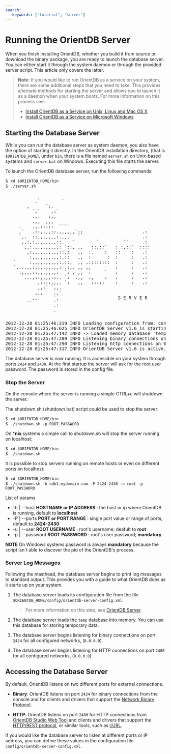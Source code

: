 ```yaml
---
search:
   keywords: ["tutorial", "server"]
---
```


<!-- proofread 2015-11-26 SAM -->

# Running the OrientDB Server

When you finish installing OrientDB, whether you build it from source or download the binary package, you are ready to launch the database server.  You can either start it through the system daemon or through the provided server script.  This article only covers the latter.

>**Note**: If you would like to run OrientDB as a service on your system, there are some additional steps that you need to take.  This provides alternate methods for starting the server and allows you to launch it as a daemon when your system boots.  For more information on this process see:
>
>- [Install OrientDB as a Service on Unix, Linux and Mac OS X](Unix-Service.md)
>- [Install OrientDB as a Service on Microsoft Windows](Windows-Service.md)


## Starting the Database Server

While you can run the database server as system daemon, you also have the option of starting it directly.  In the OrientDB installation directory, (that is `$ORIENTDB_HOME`), under `bin`, there is a file named `server.sh` on Unix-based systems and `server.bat` on Windows.  Executing this file starts the server.

To launch the OrientDB database server, run the following commands:

<pre>
$ <code class="lang-sh userinput">cd $ORIENTDB_HOME/bin</code>
$ <code class="lang-sh userinput">./server.sh</code>

            .
           .`        `
        ,      `:.
          `,`    ,:`
          .,.   :,,
          .,,  ,,,
     .    .,.:::::  ````
     ,`   .::,,,,::.,,,,,,`;;                      .:
     `,.  ::,,,,,,,:.,,.`  `                       .:
      ,,:,:,,,,,,,,::.   `        `         ``     .:
       ,,:.,,,,,,,,,: `::, ,,   ::,::`   : :,::`  ::::
        ,:,,,,,,,,,,::,:   ,,  :.    :   ::    :   .:
         :,,,,,,,,,,:,::   ,,  :      :  :     :   .:
   `     :,,,,,,,,,,:,::,  ,, .::::::::  :     :   .:
   `,...,,:,,,,,,,,,: .:,. ,, ,,         :     :   .:
     .,,,,::,,,,,,,:  `: , ,,  :     `   :     :   .:
       ...,::,,,,::.. `:  .,,  :,    :   :     :   .:
            ,::::,,,. `:   ,,   :::::    :     :   .:
            ,,:` `,,.
           ,,,    .,`
          ,,.     `,                      S E R V E R
        ``        `.
                  ``
                  `

2012-12-28 01:25:46:319 INFO Loading configuration from: config/orientdb-server-config.xml... [OServerConfigurationLoaderXml]
2012-12-28 01:25:46:625 INFO OrientDB Server v1.6 is starting up... [OServer]
2012-12-28 01:25:47:142 INFO -> Loaded memory database 'temp' [OServer]
2012-12-28 01:25:47:289 INFO Listening binary connections on 0.0.0.0:2424 [OServerNetworkListener]
2012-12-28 01:25:47:290 INFO Listening http connections on 0.0.0.0:2480 [OServerNetworkListener]
2012-12-28 01:25:47:317 INFO OrientDB Server v1.6 is active. [OServer]
</pre>

The database server is now running.  It is accessible on your system through ports `2424` and `2480`.
At the first startup the server will ask for the root user password. The password is stored in the config file.
 
### Stop the Server

On the console where the server is running a simple CTRL+c will shutdown the server.

The shutdown.sh (shutdown.bat) script could be used to stop the server:

<pre>
$ <code class="lang-sh userinput">cd $ORIENTDB_HOME/bin</code>
$ <code class="lang-sh userinput">./shutdown.sh -p ROOT_PASSWORD</code>
</pre>

On ***nix** systems a simple call to shutdown.sh will stop the server running on localhost:

<pre>
$ <code class="lang-sh userinput">cd $ORIENTDB_HOME/bin</code>
$ <code class="lang-sh userinput">./shutdown.sh</code>
</pre>

It is possible to stop servers running on remote hosts or even on different ports on localhost:

<pre>
$ <code class="lang-sh userinput">cd $ORIENTDB_HOME/bin</code>
$ <code class="lang-sh userinput">./shutdown.sh -h odb1.mydomain.com -P 2424-2430 -u root -p ROOT_PASSWORD</code>
</pre>

List of params

- -h | --host **HOSTNAME or IP ADDRESS** : the host or ip where OrientDB is running, default to **localhost**
- -P | --ports **PORT or PORT RANGE** : single port value or range of ports; default to **2424-2430**
- -u | --user **ROOT USERNAME** : root's username; deafult to  **root**
- -p | --password **ROOT PASSWORD** : root's user password; **mandatory**

**NOTE**
On Windows systems password is always **mandatory** because the script isn't able to discover the pid of the OrientDB's process.

### Server Log Messages

Following the masthead, the database server begins to print log messages to standard output.  This provides you with a guide to what OrientDB does as it starts up on your system.

1. The database server loads its configuration file from the file `$ORIENTDB_HOME/config/orientdb-server-config.xml`.

   >For more information on this step, see [OrientDB Server](DB-Server.md).

1. The database server loads the `temp` database into memory.  You can use this database for storing temporary data.

1. The database server begins listening for binary connections on port `2424` for all configured networks, (`0.0.0.0`).

1. The database server begins listening for HTTP connections on port `2480` for all configured networks, (`0.0.0.0`).

## Accessing the Database Server

By default, OrientDB listens on two different ports for external connections.

- **Binary**: OrientDB listens on port `2424` for binary connections from the console and for clients and drivers that support the [Network Binary Protocol](Network-Binary-Protocol.md).

- **HTTP**: OrientDB listens on port `2480` for HTTP connections from [OrientDB Studio Web Tool](http://www.orientechnologies.com/docs/last/orientdb-studio.wiki/Home-page.html) and clients and drivers that support the [HTTP/REST protocol](OrientDB-REST.md), or similar tools, such as [cURL](http://en.wikipedia.org/wiki/cURL).

If you would like the database server to listen at different ports or IP address, you can define these values in the configuration file `config/orientdb-server-config.xml`.


